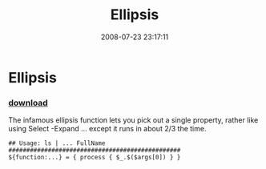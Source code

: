 ﻿---
pid:            477
parent:         0
children:       
poster:         Joel Bennett
title:          Ellipsis
date:           2008-07-23 23:17:11
description:    The infamous ellipsis function lets you pick out a single property, rather like using Select -Expand ... except it runs in about 2/3 the time.
format:         posh
---

# Ellipsis

### [download](477.ps1)  

The infamous ellipsis function lets you pick out a single property, rather like using Select -Expand ... except it runs in about 2/3 the time.

```posh
## Usage: ls | ... FullName
################################################
${function:...} = { process { $_.$($args[0]) } }
```
